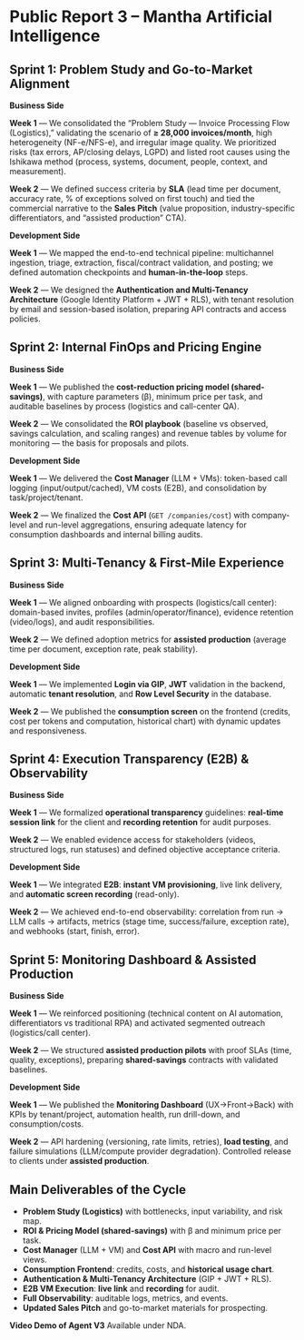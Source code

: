 # Public Report 3 – Mantha Artificial Intelligence

## Sprint 1: Problem Study and Go-to-Market Alignment

**Business Side**

**Week 1** — We consolidated the “Problem Study — Invoice Processing Flow (Logistics),” validating the scenario of **≥ 28,000 invoices/month**, high heterogeneity (NF-e/NFS-e), and irregular image quality. We prioritized risks (tax errors, AP/closing delays, LGPD) and listed root causes using the Ishikawa method (process, systems, document, people, context, and measurement).

**Week 2** — We defined success criteria by **SLA** (lead time per document, accuracy rate, % of exceptions solved on first touch) and tied the commercial narrative to the **Sales Pitch** (value proposition, industry-specific differentiators, and “assisted production” CTA).

**Development Side**

**Week 1** — We mapped the end-to-end technical pipeline: multichannel ingestion, triage, extraction, fiscal/contract validation, and posting; we defined automation checkpoints and **human-in-the-loop** steps.

**Week 2** — We designed the **Authentication and Multi-Tenancy Architecture** (Google Identity Platform + JWT + RLS), with tenant resolution by email and session-based isolation, preparing API contracts and access policies.

## Sprint 2: Internal FinOps and Pricing Engine

**Business Side**

**Week 1** — We published the **cost-reduction pricing model (shared-savings)**, with capture parameters (β), minimum price per task, and auditable baselines by process (logistics and call-center QA).

**Week 2** — We consolidated the **ROI playbook** (baseline vs observed, savings calculation, and scaling ranges) and revenue tables by volume for monitoring — the basis for proposals and pilots.

**Development Side**

**Week 1** — We delivered the **Cost Manager** (LLM + VMs): token-based call logging (input/output/cached), VM costs (E2B), and consolidation by task/project/tenant.

**Week 2** — We finalized the **Cost API** (`GET /companies/cost`) with company-level and run-level aggregations, ensuring adequate latency for consumption dashboards and internal billing audits.

## Sprint 3: Multi-Tenancy & First-Mile Experience

**Business Side**

**Week 1** — We aligned onboarding with prospects (logistics/call center): domain-based invites, profiles (admin/operator/finance), evidence retention (video/logs), and audit responsibilities.

**Week 2** — We defined adoption metrics for **assisted production** (average time per document, exception rate, peak stability).

**Development Side**

**Week 1** — We implemented **Login via GIP**, **JWT** validation in the backend, automatic **tenant resolution**, and **Row Level Security** in the database.

**Week 2** — We published the **consumption screen** on the frontend (credits, cost per tokens and computation, historical chart) with dynamic updates and responsiveness.

## Sprint 4: Execution Transparency (E2B) & Observability

**Business Side**

**Week 1** — We formalized **operational transparency** guidelines: **real-time session link** for the client and **recording retention** for audit purposes.

**Week 2** — We enabled evidence access for stakeholders (videos, structured logs, run statuses) and defined objective acceptance criteria.

**Development Side**

**Week 1** — We integrated **E2B**: **instant VM provisioning**, live link delivery, and **automatic screen recording** (read-only).

**Week 2** — We achieved end-to-end observability: correlation from run → LLM calls → artifacts, metrics (stage time, success/failure, exception rate), and webhooks (start, finish, error).

## Sprint 5: Monitoring Dashboard & Assisted Production

**Business Side**

**Week 1** — We reinforced positioning (technical content on AI automation, differentiators vs traditional RPA) and activated segmented outreach (logistics/call center).

**Week 2** — We structured **assisted production pilots** with proof SLAs (time, quality, exceptions), preparing **shared-savings** contracts with validated baselines.

**Development Side**

**Week 1** — We published the **Monitoring Dashboard** (UX→Front→Back) with KPIs by tenant/project, automation health, run drill-down, and consumption/costs.

**Week 2** — API hardening (versioning, rate limits, retries), **load testing**, and failure simulations (LLM/compute provider degradation). Controlled release to clients under **assisted production**.

## Main Deliverables of the Cycle

* **Problem Study (Logistics)** with bottlenecks, input variability, and risk map.
* **ROI & Pricing Model (shared-savings)** with β and minimum price per task.
* **Cost Manager** (LLM + VM) and **Cost API** with macro and run-level views.
* **Consumption Frontend**: credits, costs, and **historical usage chart**.
* **Authentication & Multi-Tenancy Architecture** (GIP + JWT + RLS).
* **E2B VM Execution**: **live link** and **recording** for audit.
* **Full Observability**: auditable logs, metrics, and events.
* **Updated Sales Pitch** and go-to-market materials for prospecting.


**Video Demo of Agent V3**
Available under NDA.
